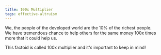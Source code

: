 ```yaml
---
title: 100x Multiplier
tags: effective-altruism
---
```


We, the people of the developed world are the 10% of the richest people. We have tremendous chance to help others for the same money 100x times more that it could help us.

This factoid is called 100x multiplier and it's important to keep in mind!

